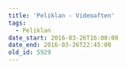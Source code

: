 ```yaml
---
title: 'Peliklan - Videoaften'
tags:
  - Peliklan
date_start: 2016-03-26T16:00:00
date_end: 2016-03-26T22:45:00
old_id: 5929
---
```

